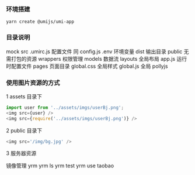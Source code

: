 ### 环境搭建
```
yarn create @umijs/umi-app
```

### 目录说明
mock
src 
.umirc.js 配置文件 同 config.js
.env 环境变量
dist 输出目录
public 无需打包的资源
  wrappers 权限管理
  models 数据流
  layouts 全局布局
  app.js 运行时配置文件
  pages 页面目录
  global.css 全局样式
  global.js 全局 pollyjs

### 使用图片资源的方式

1 assets 目录下

```js
import user from '../assets/imgs/userBj.png';
<img src={user} />
<img src={require('../assets/imgs/userBj.png')} />
```

2 public 目录下
```js
<img src='/img/bg.jpg' />
```

3 服务器资源


镜像管理 yrm
yrm ls 
yrm test
yrm use taobao
